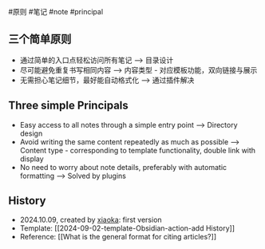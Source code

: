 #原则 #笔记 #note #principal

## 三个简单原则

- 通过简单的入口点轻松访问所有笔记 --> 目录设计
- 尽可能避免重复书写相同内容 --> 内容类型 - 对应模板功能，双向链接与展示
- 无需担心笔记细节，最好能自动格式化 --> 通过插件解决

## Three simple Principals

- Easy access to all notes through a simple entry point --> Directory design
- Avoid writing the same content repeatedly as much as possible --> Content type - corresponding to template functionality, double link with display
- No need to worry about note details, preferably with automatic formatting --> Solved by plugins

## History

- 2024.10.09, created by [xiaoka](https://www.xiaokaup.com/): first version
- Template: [[2024-09-02-template-Obsidian-action-add History]]
- Reference: [[What is the general format for citing articles?]]
